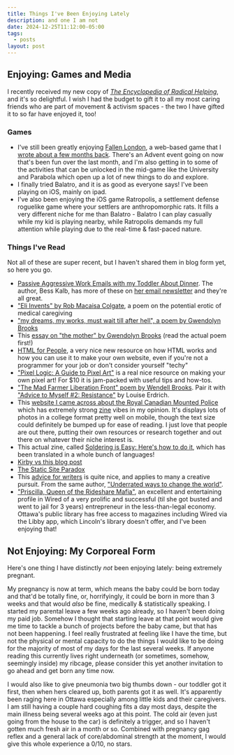 ```yaml
---
title: Things I've Been Enjoying Lately
description: and one I am not
date: 2024-12-25T11:12:00-05:00
tags:
  - posts
layout: post
---
```

## Enjoying: Games and Media
I recently received my new copy of [_The Encyclopedia of Radical Helping_](https://sheerspite.ca/product/an-encyclopedia-of-radical-helping-ed-erin-segal-chris-hoff-julie-cho/), and it's so delightful. I wish I had the budget to gift it to all my most caring friends who are part of movement & activism spaces - the two I have gifted it to so far have enjoyed it, too!  
### Games
- I've still been greatly enjoying [Fallen London](https://www.fallenlondon.com/), a web-based game that I [wrote about a few months back](/fallen-london/). There's an Advent event going on now that's been fun over the last month, and I'm also getting in to some of the activities that can be unlocked in the mid-game like the University and Parabola which open up a lot of new things to do and explore. 
- I finally tried Balatro, and it is as good as everyone says! I've been playing on iOS, mainly on ipad. 
- I've also been enjoying the iOS game Ratropolis, a settlement defense roguelike game where your settlers are anthropomorphic rats. It fills a very different niche for me than Balatro - Balatro I can play casually while my kid is playing nearby, while Ratropolis demands my full attention while playing due to the real-time & fast-paced nature. 

### Things I've Read 
Not all of these are super recent, but I haven't shared them in blog form yet, so here you go. 

- [Passive Aggressive Work Emails with my Toddler About Dinner](https://cupofjo.com/2024/08/12/passive-aggressive-work-emails-with-toddler/). The author, Bess Kalb, has more of these on [her email newsletter](https://besskalb.substack.com/) and they're all great. 
- ["Eli Invents" by Rob Macaisa Colgate](https://poems.com/poem/eli-invents/), a poem on the potential erotic of medical caregiving 
- ["my dreams, my works, must wait till after hell", a poem by Gwendolyn Brooks](https://www.poetryfoundation.org/poems/43315/my-dreams-my-works-must-wait-till-after-hell)
- This [essay on "the mother" by Gwendolyn Brooks](https://www.poetryfoundation.org/articles/159670/gwendolyn-brookss-the-mother) (read the actual poem first!) 
- [HTML for People](https://htmlforpeople.com/), a very nice new resource on how HTML works and how you can use it to make your own website, even if you're not a programmer for your job or don't consider yourself "techy"
- ["Pixel Logic: A Guide to Pixel Art"](https://michafrar.gumroad.com/l/pixel-logic) is a real nice resource on making your own pixel art! For $10 it is jam-packed with useful tips and how-tos. 
- ["The Mad Farmer Liberation Front" poem by Wendell Brooks](https://bookpeopleblog.com/2011/04/05/poem-of-the-day-manifesto-the-mad-farmer-liberation-front/). Pair it with ["Advice to Myself #2: Resistance"](https://www.themarginalian.org/2024/11/13/louise-erdrich-resistance/) by Louise Erdrich. 
- This [website I came across about the Royal Canadian Mounted Police](https://www.rcmpolice.ca/females.html) which has extremely strong [zine](https://guides.lib.purdue.edu/loudonpaper/what-is-a-zine) vibes in my opinion. It's displays lots of photos in a college format pretty well on mobile, though the text size could definitely be bumped up for ease of reading. I just love that people are out there, putting their own resources or research together and out there on whatever their niche interest is. 
- This actual zine, called [Soldering is Easy: Here's how to do it](http://mightyohm.com/soldercomic), which has been translated in a whole bunch of languages! 
- [Kirby vs this blog post](https://mgx.me/kirby-vs-this-blog-post) 
- [The Static Site Paradox](https://kristoff.it/blog/static-site-paradox/) 
- This [advice for writers](https://www.experimental-history.com/p/brain-training-begins-in-the-hips) is quite nice, and applies to many a creative pursuit. From the same author, ["Underrated ways to change the world"](https://www.experimental-history.com/p/underrated-ways-to-change-the-world). 
- ["Priscilla, Queen of the Rideshare Mafia"](https://www.wired.com/story/priscila-queen-of-the-rideshare-mafia/), an excellent and entertaining profile in Wired of a very prolific and successful (til she got busted and went to jail for 3 years) entrepreneur in the less-than-legal economy. Ottawa's public library has free access to magazines including Wired via the Libby app, which Lincoln's library doesn't offer, and I've been enjoying that!
## Not Enjoying: My Corporeal Form
Here's one thing I have distinctly _not_ been enjoying lately: being extremely pregnant. 

My pregnancy is now at term, which means the baby could be born today and that'd be totally fine, or, horrifyingly, it could be born in more than 3 weeks and that would _also_ be fine, medically & statistically speaking. I started my parental leave a few weeks ago already, so I haven't been doing my paid job. Somehow I thought that starting leave at that point would give me time to tackle a bunch of projects before the baby came, but that has not been happening. I feel really frustrated at feeling like I have the time, but not the physical or mental capacity to do the things I would like to be doing for the majority of most of my days for the last several weeks. If anyone reading this currently lives right underneath (or sometimes, somehow, seemingly inside) my ribcage, please consider this yet another invitation to go ahead and get born any time now. 

I would also like to give pneumonia two big thumbs down - our toddler got it first, then when hers cleared up, both parents got it as well. It's apparently been raging here in Ottawa especially among little kids and their caregivers. I am still having a couple hard coughing fits a day most days, despite the main illness being several weeks ago at this point. The cold air (even just going from the house to the car) is definitely a trigger, and so I haven't gotten much fresh air in a month or so. Combined with pregnancy gag reflex and a general lack of core/abdominal strength at the moment, I would give this whole experience a 0/10, no stars. 